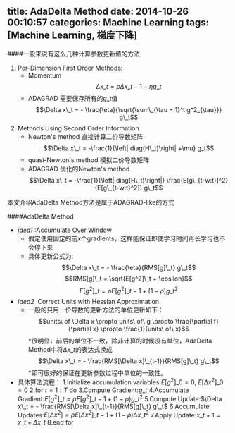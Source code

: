 title: AdaDelta Method
date: 2014-10-26 00:10:57
categories: Machine Learning
tags: [Machine Learning, 梯度下降]
---
####一般来说有这么几种计算参数更新值的方法
1. Per-Dimension First Order Methods:
	* Momentum
		$$\Delta x\_t = \rho\Delta x\_{t-1} - \eta g\_t$$
	* ADAGRAD 需要保存所有的$g\_t$值
		$$\Delta x\_t = - \frac{\eta}{\sqrt{\sum\_{\tau = 1}^t g^2_{\tau}}} g\_t$$
2. Methods Using Second Order Information
	* Newton's method 直接计算二价导数矩阵
		$$\Delta x\_t = -\frac{1}{\left| diag(H\_t)\right| +\mu} g_t$$
	* quasi-Newton's method 模拟二价导数矩阵
	* ADAGRAD 优化的Newton's method
		$$\Delta x\_t = -\frac{1}{\left| diag(H\_t)\right|} \frac{E[g\_{t-w:t}]^2}{E[g\_{t-w:t}^2]} g\_t$$
	
本文介绍AdaDelta Method方法是属于ADAGRAD-like的方式

####AdaDelta Method
* *idea1* :Accumulate Over Window
	* 假定使用固定的前$x$个gradients，这样能保证即使学习时间再长学习也不会停下来
	* 具体更新公式为: 
		$$\Delta x\_t = - \frac{\eta}{RMS[g]\_t} g\_t$$
		$$RMS[g]\_t = \sqrt{E[g^2]\_t + \epsilon}$$
		$$E[g^2]\_t = \rho E[g^2]\_{t-1} + (1-\rho)g\_t^2$$
* *idea2* :Correct Units with Hessian Approximation
	* 一般的只用一价导数的更新方法的单位更新如下：
		$$units\ of \Delta x \propto units\ of\ g \propto \frac{\partial f}{\partial x} \propto \frac{1}{units\ of\ x}$$
	*很明显，前后的单位不一致，除非计算的时候没有单位，AdaDelta Method中将$\Delta x\_t$的表达式换成
		$$\Delta x\_t = - \frac{RMS[\Delta x]\_{t-1}}{RMS[g]\_t} g\_t$$
	*即可很好的保证在更新参数过程中单位的一致性。
* 具体算法流程：
	1.Initialize accumulation variables $E[g^2]\_0=0$, $E[\Delta x^2]\_0=0$
	2.for $t=1:T$ do
	3.Compute Gradient:$g\_t$
	4.Accumulate Gradient:$E[g^2]\_t=\rho E[g^2]\_{t-1}+(1-\rho)g\_t^2$
	5.Compute Update:$\Delta x\_t = - \frac{RMS[\Delta x]\_{t-1}}{RMS[g]\_t} g\_t$
	6.Accumulate Updates:$E[\Delta x^2] = \rho E[\Delta x^2]\_{t-1} + (1-\rho)\Delta x\_t^2$
	7.Apply Update:$x\_{t+1}=x\_t+\Delta x\_t$
	8.end for
		
